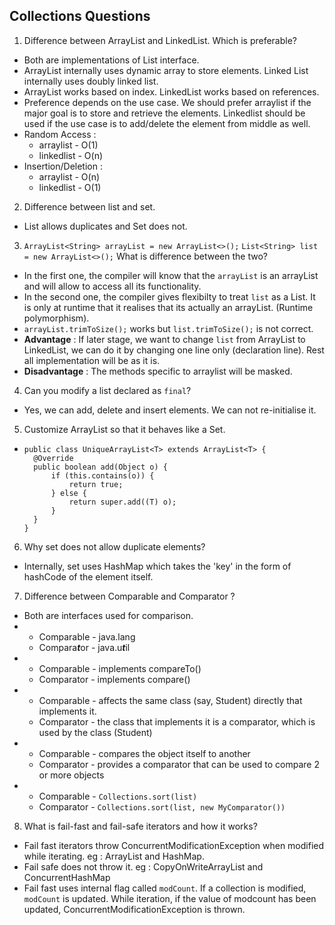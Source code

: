 ## Collections Questions

1. Difference between ArrayList and LinkedList. Which is preferable?
- Both are implementations of List interface.
- ArrayList internally uses dynamic array to store elements. Linked List internally uses doubly linked list.
- ArrayList works based on index. LinkedList works based on references.
- Preference depends on the use case. We should prefer arraylist if the major goal is to store and retrieve the elements. Linkedlist should be used if the use case is to add/delete the element from middle as well.
- Random Access : 
  - arraylist - O(1)
  - linkedlist - O(n)
- Insertion/Deletion : 
  - arraylist - O(n)
  - linkedlist - O(1)
2. Difference between list and set.
- List allows duplicates and Set does not.
3. `ArrayList<String> arrayList = new ArrayList<>();`
   `List<String> list = new ArrayList<>();` What is difference between the two?
- In the first one, the compiler will know that the `arrayList` is an arrayList and will allow to access all its functionality.
- In the second one, the compiler gives flexibilty to treat `list` as a List. It is only at runtime that it realises that its actually an arrayList. (Runtime polymorphism).
- `arrayList.trimToSize();` works but `list.trimToSize();` is not correct.
- **Advantage** : If later stage, we want to change `list` from ArrayList to LinkedList, we can do it by changing one line only (declaration line). Rest all implementation will be as it is.
- **Disadvantage** : The methods specific to arraylist will be masked. 
4. Can you modify a list declared as `final`?
- Yes, we can add, delete and insert elements. We can not re-initialise it.
5. Customize ArrayList so that it behaves like a Set.
- ```
  public class UniqueArrayList<T> extends ArrayList<T> {
    @Override
    public boolean add(Object o) {
        if (this.contains(o)) {
            return true;
        } else {
            return super.add((T) o);
        }
    }
  } 
  ```
  
6. Why set does not allow duplicate elements?
- Internally, set uses HashMap which takes the 'key' in the form of hashCode of the element itself.

7. Difference between Comparable and Comparator ?
- Both are interfaces used for comparison.
- - Comparable - java.lang
  - Compara***t***or - java.u***t***il
- - Comparable - implements compareTo() 
  - Comparator - implements compare()
- - Comparable - affects the same class (say, Student) directly that implements it.
  - Comparator - the class that implements it is a comparator, which is used by the class (Student)
- - Comparable - compares the object itself to another
  - Comparator - provides a comparator that can be used to compare 2 or more objects
- - Comparable - `Collections.sort(list)`
  - Comparator - `Collections.sort(list, new MyComparator())`

8. What is fail-fast and fail-safe iterators and how it works?
- Fail fast iterators throw ConcurrentModificationException when modified while iterating. eg : ArrayList and HashMap.
- Fail safe does not throw it. eg : CopyOnWriteArrayList and ConcurrentHashMap
- Fail fast uses internal flag called `modCount`. If a collection is modified, `modCount` is updated. While iteration, if the value of modcount has been updated, ConcurrentModificationException is thrown.


